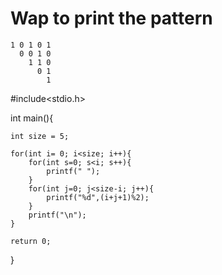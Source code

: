 # Wap to print the pattern

```
1 0 1 0 1
  0 0 1 0
    1 1 0
      0 1
        1

```
#include<stdio.h>

int main(){
    
    int size = 5;

    for(int i= 0; i<size; i++){
        for(int s=0; s<i; s++){
            printf(" ");
        }
        for(int j=0; j<size-i; j++){
            printf("%d",(i+j+1)%2);
        }
        printf("\n");
    }
    
    return 0;
}
```